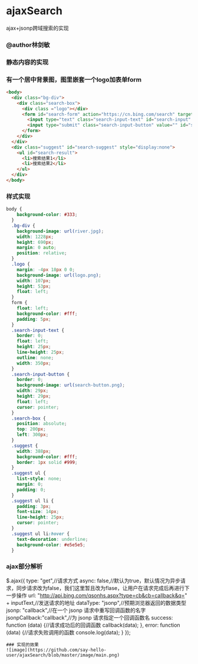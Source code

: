 # ajaxSearch
ajax+jsonp跨域搜索的实现
### @author林剑敏
### 静态内容的实现
### 有一个居中背景图，图里嵌套一个logo加表单form
```html
<body>
  <div class="bg-div">
    <div class="search-box">
      <div class ="logo"></div>
      <form id="search-form" action="https://cn.bing.com/search" target="_blank" id="search-form">
        <input type="text" class="search-input-text" id="search-input" autocomplete="off" name="q">
        <input type="submit" class="search-input-button" value="" id="search-submit">
      </form>
    </div>
  </div>
  <div class="suggest" id="search-suggest" style="display:none">
    <ul id="search-result">
      <li>搜索结果1</li>
      <li>搜索结果2</li>
    </ul>
  </div>
</body>
```

### 样式实现
```css
body {
    background-color: #333;
  }
  .bg-div {
    background-image: url(river.jpg);
    width: 1228px;
    height: 690px;
    margin: 0 auto;
    position: relative;
  }
  .logo {
    margin: -4px 18px 0 0;
    background-image: url(logo.png);
    width: 107px;
    height: 53px;
    float: left;
  }
  form {
    float: left;
    background-color: #fff;
    padding: 5px;
  }
  .search-input-text {
    border: 0;
    float: left;
    height: 25px;
    line-height: 25px;
    outline: none;
    width: 350px;
  }
  .search-input-button {
    border: 0;
    background-image: url(search-button.png);
    width: 29px;
    height: 29px;
    float: left;
    cursor: pointer;
  }
  .search-box {
    position: absolute;
    top: 200px;
    left: 300px;
  }
  .suggest {
    width: 388px;
    background-color: #fff;
    border: 1px solid #999;
  }
  .suggest ul {
    list-style: none;
    margin: 0;
    padding: 0;
  }
  .suggest ul li {
    padding: 3px;
    font-size: 14px;
    line-height: 25px;
    cursor: pointer;
  }
  .suggest ul li:hover {
    text-decoration: underline;
    background-color: #e5e5e5;
  }
```

### ajax部分解析
$.ajax({
           type: "get",//请求方式
           async: false,//默认为true，默认情况为异步请求，同步请求改为false，我们这里暂且改为flase，让用户在请求完成后再进行下一步操作
           url: "http://api.bing.com/qsonhs.aspx?type=cb&cb=callback&q=" + inputText,//发送请求的地址
           dataType: "jsonp",//预期浏览器返回的数据类型
           jsonp: "callback",//在一个 jsonp 请求中重写回调函数的名字
           jsonpCallback:"callback",//为 jsonp 请求指定一个回调函数名
           success: function (data) {//请求成功后的回调函数
               callback(data);
           },
           error: function (data) {//请求失败调用的函数
               console.log(data);
           }
       });
```
### 实现的效果
![image](https://github.com/say-hello-user/ajaxSearch/blob/master/image/main.png)
